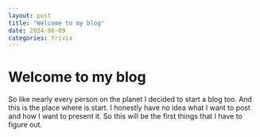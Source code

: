 ```yaml
---
layout: post
title: "Welcome to my blog"
date: 2024-06-09
categories: trivia
---
```


# Welcome to my blog

So like nearly every person on the planet I decided to start a blog too. And this is the place where is start.
I honestly have no idea what I want to post and how I want to present it.
So this will be the first things that I have to figure out.

